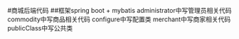 #商城后端代码
##框架spring boot + mybatis
administrator中写管理员相关代码
commodity中写商品相关代码
configure中写配置类
merchant中写商家相关代码
publicClass中写公共类
